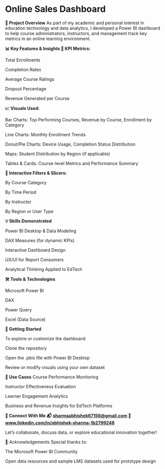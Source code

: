 # Online Sales Dashboard


**📌 Project Overview**
As part of my academic and personal interest in education technology and data analytics, I developed a Power BI dashboard to help course administrators, instructors, and management track key metrics in an online learning environment.

**📊 Key Features & Insights
🎯 KPI Metrics:**

Total Enrollments

Completion Rates

Average Course Ratings

Dropout Percentage

Revenue Generated per Course

**📈 Visuals Used:**

Bar Charts: Top Performing Courses, Revenue by Course, Enrollment by Category

Line Charts: Monthly Enrollment Trends

Donut/Pie Charts: Device Usage, Completion Status Distribution

Maps: Student Distribution by Region (if applicable)

Tables & Cards: Course-level Metrics and Performance Summary

**🧩 Interactive Filters & Slicers:**

By Course Category

By Time Period

By Instructor

By Region or User Type

**💡 Skills Demonstrated**

Power BI Desktop & Data Modeling

DAX Measures (for dynamic KPIs)

Interactive Dashboard Design

UX/UI for Report Consumers

Analytical Thinking Applied to EdTech

**🛠 Tools & Technologies**

Microsoft Power BI

DAX

Power Query

Excel (Data Source)

**🚀 Getting Started**

To explore or customize the dashboard:

Clone the repository

Open the .pbix file with Power BI Desktop

Review or modify visuals using your own dataset

**🎯 Use Cases**
Course Performance Monitoring

Instructor Effectiveness Evaluation

Learner Engagement Analytics

Business and Revenue Insights for EdTech Platforms

**🤝 Connect With Me
📬 sharmaabhishek67156@gmail.com
🔗 www.linkedin.com/in/abhishek-sharma-1b2799248**

Let’s collaborate, discuss data, or explore educational innovation together!

📢 Acknowledgements
Special thanks to:

The Microsoft Power BI Community

Open data resources and sample LMS datasets used for prototype design
